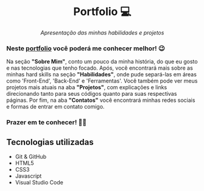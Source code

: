 <h1 align="center">Portfolio 💻</h1>

_<p align="center">Apresentação das minhas habilidades e projetos</p>_

### Neste [portfolio](https://carolinacastilhos.github.io/Portfolio_Carol/) você poderá me conhecer melhor! 😉 

Na seção **"Sobre Mim"**, conto um pouco da minha história, do que eu gosto e nas tecnologias que tenho focado. Após, você encontrará mais sobre as minhas hard skills na seção **"Habilidades"**, onde pude separá-las em áreas como 'Front-End', 'Back-End' e 'Ferramentas'. Você também pode ver meus projetos mais atuais na aba **"Projetos"**, com explicações e links direcionando tanto para seus códigos quanto para suas respectivas páginas. Por fim, na aba **"Contatos"** você encontrará minhas redes sociais e formas de entrar em contato comigo. 

### Prazer em te conhecer! 👋🏻

<!-- Para conhecer a aplicação, clique aqui: [ImaPay - site](https://imapay.netlify.app/) -->

## Tecnologias utilizadas

- Git & GitHub
- HTML5
- CSS3
- Javascript
- Visual Studio Code
